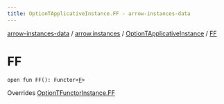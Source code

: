 ```yaml
---
title: OptionTApplicativeInstance.FF - arrow-instances-data
---
```


[arrow-instances-data](../../index.html) / [arrow.instances](../index.html) / [OptionTApplicativeInstance](index.html) / [FF](./-f-f.html)

# FF

`open fun FF(): Functor<`[`F`](index.html#F)`>`

Overrides [OptionTFunctorInstance.FF](../-option-t-functor-instance/-f-f.html)


